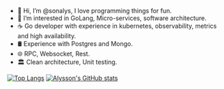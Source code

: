 
- 👋 Hi, I’m @sonalys, I love programming things for fun.
- 👀 I’m interested in GoLang, Micro-services, software architecture.
- ☕ Go developer with experience in kubernetes, observability, metrics and high availability.
- 🛢 Experience with Postgres and Mongo.
- 🌐 RPC, Websocket, Rest.
- 🏛️ Clean architecture, Unit testing.


[![Top Langs](https://github-readme-stats.vercel.app/api/top-langs/?username=sonalys&show_icons=true&theme=radical)](https://github.com/sonalys)
[![Alysson's GitHub stats](https://github-readme-stats.vercel.app/api?username=sonalys&count_private=true&show_icons=true&theme=radical)](https://github.com/sonalys#)
